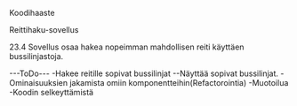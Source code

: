 Koodihaaste

Reittihaku-sovellus

23.4 Sovellus osaa hakea nopeimman mahdollisen reiti käyttäen bussilinjastoja.

---ToDo---
-Hakee reitille sopivat bussilinjat
--Näyttää sopivat bussilinjat. 
-Ominaisuuksien jakamista omiin komponentteihin(Refactorointia)
-Muotoilua
-Koodin selkeyttämistä